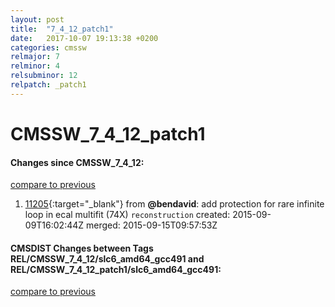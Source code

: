 ```yaml
---
layout: post
title:  "7_4_12_patch1"
date:   2017-10-07 19:13:38 +0200
categories: cmssw
relmajor: 7
relminor: 4
relsubminor: 12
relpatch: _patch1
---
```


# CMSSW_7_4_12_patch1
#### Changes since CMSSW_7_4_12:

[compare to previous](https://github.com/cms-sw/cmssw/compare/CMSSW_7_4_12...CMSSW_7_4_12_patch1)



1. [11205](http://github.com/cms-sw/cmssw/pull/11205){:target="_blank"}  from **@bendavid**: add protection for rare infinite loop in ecal multifit (74X) `reconstruction`  created: 2015-09-09T16:02:44Z merged: 2015-09-15T09:57:53Z

#### CMSDIST Changes between Tags REL/CMSSW_7_4_12/slc6_amd64_gcc491 and REL/CMSSW_7_4_12_patch1/slc6_amd64_gcc491:

[compare to previous](https://github.com/cms-sw/cmsdist/compare/REL/CMSSW_7_4_12/slc6_amd64_gcc491...REL/CMSSW_7_4_12_patch1/slc6_amd64_gcc491)


